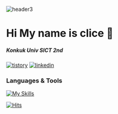 ![header3](https://github.com/clicelee/clicelee/assets/131771046/6f89f7a1-2ffe-4467-b878-36c79557bc59)
# Hi My name is clice 🎲
##### Konkuk Univ SICT 2nd 

[![tistory](https://img.shields.io/badge/tistory-ff5544?style=for-the-badge&logo=tistory&logoColor=white)](https://clice.tistory.com/) [![linkedin](https://img.shields.io/badge/linkedin-0A66C2?style=for-the-badge&logo=linkedin&logoColor=white)](https://www.linkedin.com/in/jiminclicelee/)

### Languages & Tools

[![My Skills](https://skillicons.dev/icons?i=git,js,react,tailwind,vscode,figma,notion,obsidian)](https://skillicons.dev)

[![Hits](https://hits.seeyoufarm.com/api/count/incr/badge.svg?url=https%3A%2F%2Fgithub.com%2F%2508clicelee%2F&count_bg=%23BABABA&title_bg=%23000000&icon=&icon_color=%23000000&title=%F0%9F%91%80&edge_flat=true)](https://hits.seeyoufarm.com)
